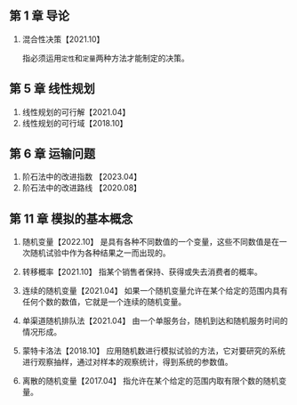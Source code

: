 ## 第 1 章 导论

1. 混合性决策【2021.10】

   指必须运用`定性`和`定量`两种方法才能制定的决策。

## 第 5 章 线性规划

1. 线性规划的可行解【2021.04】
2. 线性规划的可行域【2018.10】

## 第 6 章 运输问题

1. 阶石法中的改进指数 【2023.04】
2. 阶石法中的改进路线 【2020.08】

## 第 11 章 模拟的基本概念

1. 随机变量【2022.10】
   是具有各种不同数值的一个变量，这些不同数值是在一次随机试验中作为各种结果之一而出现的。

2. 转移概率【2021.10】
   指某个销售者保持、获得或失去消费者的概率。

3. 连续的随机变量【2021.04】
   如果一个随机变量允许在某个给定的范围内具有任何个数的数值，它就是一个连续的随机变量。

4. 单渠道随机排队法【2021.04】
   由一个单服务台，随机到达和随机服务时间的情况形成。

5. 蒙特卡洛法【2018.10】
   应用随机数进行模拟试验的方法，它对要研究的系统进行观察抽样，通过对样本的观察统计，得到系统的参数值。

6. 离散的随机变量【2017.04】
   指允许在某个给定的范围内取有限个数的随机变量。
